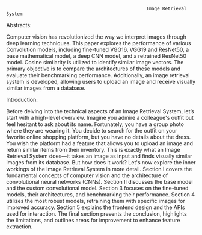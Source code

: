                                                         Image Retrieval System

Abstracts:

Computer vision has revolutionized the way we interpret images through deep learning techniques. This paper explores the performance of various Convolution models, including fine-tuned VGG16, VGG19 and ResNet50, a base mathematical model, a deep CNN model, and a retrained ResNet50 model. Cosine similarity is utilized to identify similar image vectors. The primary objective is to compare the architectures of these models and evaluate their benchmarking performance.  Additionally, an image retrieval system is developed, allowing users to upload an image and receive visually similar images from a database.


Introduction:

Before delving into the technical aspects of an Image Retrieval System, let’s start with a high-level overview. Imagine you admire a colleague's outfit but feel hesitant to ask about its name. Fortunately, you have a group photo where they are wearing it. You decide to search for the outfit on your favorite online shopping platform, but you have no details about the dress. You wish the platform had a feature that allows you to upload an image and return similar items from their inventory. This is exactly what an Image Retrieval System does—it takes an image as input and finds visually similar images from its database. But how does it work? Let's now explore the inner workings of the Image Retrieval System in more detail. Section I covers the fundamental concepts of computer vision and the architecture of convolutional neural networks (CNNs).  Section II discusses the base model and the custom convolutional model. Section 3 focuses on the fine-tuned models, their architectures, and benchmarking their performance. Section 4 utilizes the most robust models, retraining them with specific images for improved accuracy. Section 5 explains the frontend design and the APIs used for interaction. The final section presents the conclusion, highlights the limitations, and outlines areas for improvement to enhance feature extraction.
